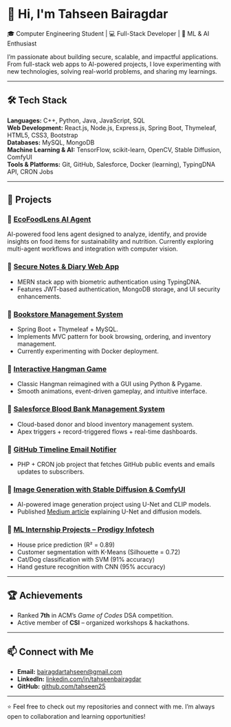 # 👋 Hi, I'm Tahseen Bairagdar  

🎓 Computer Engineering Student | 💻 Full-Stack Developer | 🤖 ML & AI Enthusiast  

I’m passionate about building secure, scalable, and impactful applications. From full-stack web apps to AI-powered projects, I love experimenting with new technologies, solving real-world problems, and sharing my learnings.  

---

## 🛠️ Tech Stack  
**Languages:** C++, Python, Java, JavaScript, SQL  
**Web Development:** React.js, Node.js, Express.js, Spring Boot, Thymeleaf, HTML5, CSS3, Bootstrap  
**Databases:** MySQL, MongoDB  
**Machine Learning & AI:** TensorFlow, scikit-learn, OpenCV, Stable Diffusion, ComfyUI  
**Tools & Platforms:** Git, GitHub, Salesforce, Docker (learning), TypingDNA API, CRON Jobs  

---

## 🚀 Projects  

### 🔹 [EcoFoodLens AI Agent](#)  
AI-powered food lens agent designed to analyze, identify, and provide insights on food items for sustainability and nutrition. Currently exploring multi-agent workflows and integration with computer vision.  

### 🔹 [Secure Notes & Diary Web App](https://github.com/tahseen25/Notes-Dairy)  
- MERN stack app with biometric authentication using TypingDNA.  
- Features JWT-based authentication, MongoDB storage, and UI security enhancements.  

### 🔹 [Bookstore Management System](#)  
- Spring Boot + Thymeleaf + MySQL.  
- Implements MVC pattern for book browsing, ordering, and inventory management.  
- Currently experimenting with Docker deployment.  

### 🔹 [Interactive Hangman Game](#)  
- Classic Hangman reimagined with a GUI using Python & Pygame.  
- Smooth animations, event-driven gameplay, and intuitive interface.  

### 🔹 [Salesforce Blood Bank Management System](#)  
- Cloud-based donor and blood inventory management system.  
- Apex triggers + record-triggered flows + real-time dashboards.  

### 🔹 [GitHub Timeline Email Notifier](#)  
- PHP + CRON job project that fetches GitHub public events and emails updates to subscribers.  

### 🔹 [Image Generation with Stable Diffusion & ComfyUI](https://github.com/tahseen25/Image-generation)  
- AI-powered image generation project using U-Net and CLIP models.  
- Published [Medium article](#) explaining U-Net and diffusion models.  

### 🔹 [ML Internship Projects – Prodigy Infotech](#)  
- House price prediction (R² = 0.89)  
- Customer segmentation with K-Means (Silhouette = 0.72)  
- Cat/Dog classification with SVM (91% accuracy)  
- Hand gesture recognition with CNN (95% accuracy)  

---

## 🏆 Achievements  
- Ranked **7th** in ACM’s *Game of Codes* DSA competition.  
- Active member of **CSI** – organized workshops & hackathons.  

---

## 📫 Connect with Me  
- **Email:** bairagdartahseen@gmail.com  
- **LinkedIn:** [linkedin.com/in/tahseenbairagdar](#)  
- **GitHub:** [github.com/tahseen25](https://github.com/tahseen25)  

---

⭐️ Feel free to check out my repositories and connect with me. I’m always open to collaboration and learning opportunities!  
